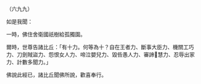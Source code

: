 （六九九）

如是我聞：

一時，佛住舍衛國祇樹給孤獨園。

爾時，世尊告諸比丘：「有十力。何等為十？自在王者力、斷事大臣力、機關工巧力、刀劍賊盜力、怨恨女人力、啼泣嬰兒力、毀呰愚人力、審諦𭶑慧力、忍辱出家力、計數多聞力。」

佛說此經已，諸比丘聞佛所說，歡喜奉行。



